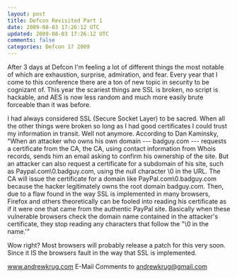 ```yaml
---           
layout: post
title: Defcon Revisited Part 1
date: 2009-08-03 17:26:12 UTC
updated: 2009-08-03 17:26:12 UTC
comments: false
categories: Defcon 17 2009
---
```

After 3 days at Defcon I'm feeling a lot of different things the most notable of which are exhaustion, surprise, admiration, and fear. Every year that I come to this conference there are a ton of new topic in security to be cognizant of. This year the scariest things are SSL is broken, no script is hackable, and AES is now less random and much more easily brute forceable than it was before.   

I had always considered SSL (Secure Socket Layer) to be sacred. When all the other things were broken so long as I had good certificates I could trust my information in transit. Well not anymore. According to Dan Kaminsky, "When an attacker who owns his own domain --- badguy.com --- requests a certificate from the CA, the CA, using contact information from Whois records, sends him an email asking to confirm his ownership of the site. But an attacker can also request a certificate for a subdomain of his site, such as Paypal.com\\0.badguy.com, using the null character \\0 in the URL. The CA will issue the certificate for a domain like PayPal.com\\0.badguy.com because the hacker legitimately owns the root domain badguy.com. Then, due to a flaw found in the way SSL is implemented in many browsers, Firefox and others theoretically can be fooled into reading his certificate as if it were one that came from the authentic PayPal site. Basically when these vulnerable browsers check the domain name contained in the attacker's certificate, they stop reading any characters that follow the "\\0 in the name.'"   

Wow right? Most browsers will probably release a patch for this very soon. Since it IS the browsers fault in the way that SSL is implemented.

www.andrewkrug.com E-Mail Comments to andrewkrug@gmail.com